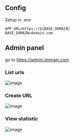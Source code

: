 
## Config
Setup in .env 
```
APP_URL=https://${BASE_DOMAIN}
BASE_DOMAIN=domain.com
```
## Admin panel

go to https://admin.domain.com

### List urls
![image](https://github.com/bpartner/shorter/assets/11382071/7a07c191-ef17-481a-81ad-a9415794cb9e)

### Create URL
![image](https://github.com/bpartner/shorter/assets/11382071/f3a82852-363b-4bdd-af71-4c079b943d7c)

### View statistic
![image](https://github.com/bpartner/shorter/assets/11382071/7cca071e-e1a0-4295-a9c5-1f118727e171)
